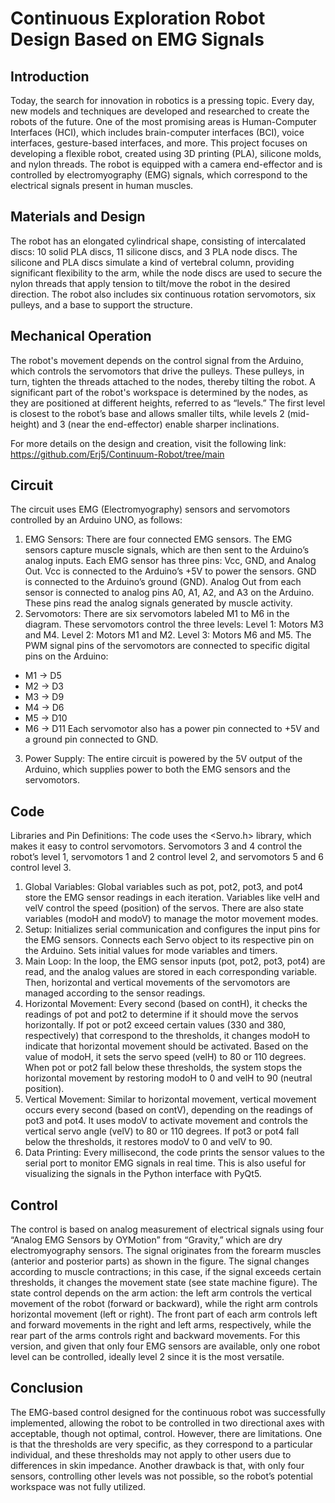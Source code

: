 # Continuous Exploration Robot Design Based on EMG Signals
## Introduction
Today, the search for innovation in robotics is a pressing topic. Every day, new models and techniques are developed and researched to create the robots of the future. One of the most promising areas is Human-Computer Interfaces (HCI), which includes brain-computer interfaces (BCI), voice interfaces, gesture-based interfaces, and more. This project focuses on developing a flexible robot, created using 3D printing (PLA), silicone molds, and nylon threads. The robot is equipped with a camera end-effector and is controlled by electromyography (EMG) signals, which correspond to the electrical signals present in human muscles.

## Materials and Design
The robot has an elongated cylindrical shape, consisting of intercalated discs: 10 solid PLA discs, 11 silicone discs, and 3 PLA node discs. The silicone and PLA discs simulate a kind of vertebral column, providing significant flexibility to the arm, while the node discs are used to secure the nylon threads that apply tension to tilt/move the robot in the desired direction. The robot also includes six continuous rotation servomotors, six pulleys, and a base to support the structure.

## Mechanical Operation
The robot's movement depends on the control signal from the Arduino, which controls the servomotors that drive the pulleys. These pulleys, in turn, tighten the threads attached to the nodes, thereby tilting the robot. A significant part of the robot's workspace is determined by the nodes, as they are positioned at different heights, referred to as “levels.” The first level is closest to the robot’s base and allows smaller tilts, while levels 2 (mid-height) and 3 (near the end-effector) enable sharper inclinations.

For more details on the design and creation, visit the following link: https://github.com/Erj5/Continuum-Robot/tree/main

## Circuit
The circuit uses EMG (Electromyography) sensors and servomotors controlled by an Arduino UNO, as follows:

1. EMG Sensors:
There are four connected EMG sensors.
The EMG sensors capture muscle signals, which are then sent to the Arduino’s analog inputs.
Each EMG sensor has three pins: Vcc, GND, and Analog Out.
Vcc is connected to the Arduino’s +5V to power the sensors.
GND is connected to the Arduino’s ground (GND).
Analog Out from each sensor is connected to analog pins A0, A1, A2, and A3 on the Arduino. These pins read the analog signals generated by muscle activity.
2. Servomotors:
There are six servomotors labeled M1 to M6 in the diagram.
These servomotors control the three levels:
Level 1: Motors M3 and M4.
Level 2: Motors M1 and M2.
Level 3: Motors M6 and M5.
The PWM signal pins of the servomotors are connected to specific digital pins on the Arduino:
* M1 -> D5
* M2 -> D3
* M3 -> D9
* M4 -> D6
* M5 -> D10
* M6 -> D11
Each servomotor also has a power pin connected to +5V and a ground pin connected to GND.
3. Power Supply:
The entire circuit is powered by the 5V output of the Arduino, which supplies power to both the EMG sensors and the servomotors.
## Code
Libraries and Pin Definitions:
The code uses the <Servo.h> library, which makes it easy to control servomotors.
Servomotors 3 and 4 control the robot’s level 1, servomotors 1 and 2 control level 2, and servomotors 5 and 6 control level 3.
1. Global Variables:
Global variables such as pot, pot2, pot3, and pot4 store the EMG sensor readings in each iteration.
Variables like velH and velV control the speed (position) of the servos.
There are also state variables (modoH and modoV) to manage the motor movement modes.
2. Setup:
Initializes serial communication and configures the input pins for the EMG sensors.
Connects each Servo object to its respective pin on the Arduino.
Sets initial values for mode variables and timers.
3. Main Loop:
In the loop, the EMG sensor inputs (pot, pot2, pot3, pot4) are read, and the analog values are stored in each corresponding variable.
Then, horizontal and vertical movements of the servomotors are managed according to the sensor readings.
4. Horizontal Movement:
Every second (based on contH), it checks the readings of pot and pot2 to determine if it should move the servos horizontally.
If pot or pot2 exceed certain values (330 and 380, respectively) that correspond to the thresholds, it changes modoH to indicate that horizontal movement should be activated.
Based on the value of modoH, it sets the servo speed (velH) to 80 or 110 degrees.
When pot or pot2 fall below these thresholds, the system stops the horizontal movement by restoring modoH to 0 and velH to 90 (neutral position).
5. Vertical Movement:
Similar to horizontal movement, vertical movement occurs every second (based on contV), depending on the readings of pot3 and pot4.
It uses modoV to activate movement and controls the vertical servo angle (velV) to 80 or 110 degrees.
If pot3 or pot4 fall below the thresholds, it restores modoV to 0 and velV to 90.
6. Data Printing:
Every millisecond, the code prints the sensor values to the serial port to monitor EMG signals in real time. This is also useful for visualizing the signals in the Python interface with PyQt5.
## Control
The control is based on analog measurement of electrical signals using four “Analog EMG Sensors by OYMotion” from “Gravity,” which are dry electromyography sensors. The signal originates from the forearm muscles (anterior and posterior parts) as shown in the figure. The signal changes according to muscle contractions; in this case, if the signal exceeds certain thresholds, it changes the movement state (see state machine figure). The state control depends on the arm action: the left arm controls the vertical movement of the robot (forward or backward), while the right arm controls horizontal movement (left or right). The front part of each arm controls left and forward movements in the right and left arms, respectively, while the rear part of the arms controls right and backward movements. For this version, and given that only four EMG sensors are available, only one robot level can be controlled, ideally level 2 since it is the most versatile.

## Conclusion
The EMG-based control designed for the continuous robot was successfully implemented, allowing the robot to be controlled in two directional axes with acceptable, though not optimal, control. However, there are limitations. One is that the thresholds are very specific, as they correspond to a particular individual, and these thresholds may not apply to other users due to differences in skin impedance. Another drawback is that, with only four sensors, controlling other levels was not possible, so the robot’s potential workspace was not fully utilized.
